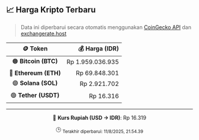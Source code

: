 

<!-- HARGA_KRIPTO -->
## 📈 Harga Kripto Terbaru

> Data ini diperbarui secara otomatis menggunakan [CoinGecko API](https://www.coingecko.com/) dan [exchangerate.host](https://exchangerate.host/)

<div align="center">

| 🪙 Token | 💰 Harga (IDR) |
|:------:|---------------:|
| 🟠 **Bitcoin (BTC)**   | Rp 1.959.036.935 |
| 🔵 **Ethereum (ETH)**  | Rp 69.848.301 |
| 🟣 **Solana (SOL)**    | Rp 2.921.702 |
| 🟢 **Tether (USDT)**   | Rp 16.316 |

---

💱 **Kurs Rupiah (USD → IDR)**: Rp 16.319

🕒 <sub>Terakhir diperbarui: 11/8/2025, 21.54.39</sub>

</div>
<!-- /HARGA_KRIPTO -->